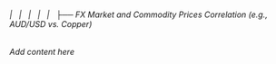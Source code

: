 ###### |   |   |   |   |   ├── FX Market and Commodity Prices Correlation (e.g., AUD/USD vs. Copper)

*Add content here*